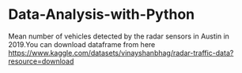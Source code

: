 # Data-Analysis-with-Python
Mean number of vehicles detected by the radar sensors in Austin in 2019.You can download dataframe from here https://www.kaggle.com/datasets/vinayshanbhag/radar-traffic-data?resource=download

